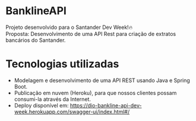 # BanklineAPI 
Projeto desenvolvido para o Santander Dev Week!🔥 <br>
Proposta: Desenvolvimento de uma API Rest para criação de extratos bancários do Santander.

# Tecnologias utilizadas
- Modelagem e desenvolvimento de uma API REST usando Java e Spring Boot. 
- Publicação em nuvem (Heroku), para que nossos clientes possam consumi-la através da Internet.
- Deploy disponível em: https://dio-bankline-api-dev-week.herokuapp.com/swagger-ui/index.html#/
